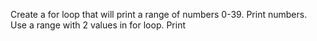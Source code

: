 Create a for loop that will print a range of numbers 0-39.
Print numbers.
Use a range with 2 values in for loop.
Print